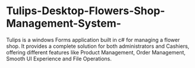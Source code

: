 # Tulips-Desktop-Flowers-Shop-Management-System-
Tulips is a windows Forms application built in c# for managing a flower shop. It provides a complete solution for both administrators and Cashiers, offering different features like Product Management, Order Management, Smooth UI Experience and File Operations.

